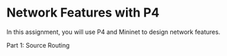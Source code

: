 # Network Features with P4

In this assignment, you will use P4 and Mininet to design network features.

Part 1: Source Routing